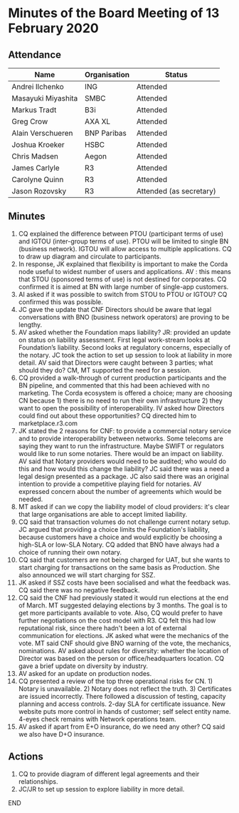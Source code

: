 # Minutes of the Board Meeting of 13 February 2020

## Attendance

| Name                  | Organisation  | Status|
|---|---|---|
|Andrei Ilchenko       | ING           | Attended|
|Masayuki Miyashita    | SMBC          | Attended|
|Markus Tradt          | B3i           | Attended|
|Greg Crow             | AXA XL        | Attended|
|Alain Verschueren     | BNP Paribas   | Attended|
|Joshua Kroeker        | HSBC          | Attended|
|Chris Madsen          | Aegon         | Attended|
|James Carlyle         | R3            | Attended|
|Carolyne Quinn        | R3            | Attended|
|Jason Rozovsky        | R3            | Attended (as secretary)|

## Minutes

1. CQ explained the difference between PTOU (participant terms of use) and IGTOU (inter-group terms of use). PTOU will be limited to single BN (business network). IGTOU will allow access to multiple applications. CQ to draw up diagram and circulate to participants.
2. In response, JK explained that flexibility is important to make the Corda node useful to widest number of users and applications. AV : this means that STOU (sponsored terms of use) is not destined for corporates. CQ confirmed it is aimed at BN with large number of single-app customers.
3. AI asked if it was possible to switch from STOU to PTOU or IGTOU? CQ confirmed this was possible.
4. JC gave the update that CNF Directors should be aware that legal conversations with BNO (business network operators) are proving to be lengthy.
5. AV asked whether the Foundation maps liability? JR: provided an update on status on liability assessment. First legal work-stream looks at Foundation’s liability. Second looks at regulatory concerns, especially of the notary. JC took the action to set up session to look at liability in more detail. AV said that Directors were caught between 3 parties; what should they do? CM, MT supported the need for a session.
6. CQ provided a walk-through of current production participants and the BN pipeline, and commented that this had been achieved with no marketing. The Corda ecosystem is offered a choice; many are choosing CN because 1) there is no need to run their own infrastructure 2) they want to open the possibility of interoperability. IV asked how Directors could find out about these opportunities? CQ directed him to marketplace.r3.com
7. JK stated the 2 reasons for CNF: to provide a commercial notary service and to provide interoperability between networks. Some telecoms are saying they want to run the infrastructure. Maybe SWIFT or regulators would like to run some notaries. There would be an impact on liability. AV said that Notary providers would need to be audited; who would do this and how would this change the liability? JC said there was a need a legal design presented as a package. JC also said there was an original intention to provide a competitive playing field for notaries. AV expressed concern about the number of agreements which would be needed. 
8. MT asked if can we copy the liability model of cloud providers: it's clear that large organisations are able to accept limited liability.
9. CQ said that transaction volumes do not challenge current notary setup. JC argued that providing a choice limits the Foundation's liability, because customers have a choice and would explicitly be choosing a high-SLA or low-SLA Notary. CQ added that BNO have always had a choice of running their own notary.
10. CQ said that customers are not being charged for UAT, but she wants to start charging for transactions on the same basis as Production. She also announced we will start charging for SSZ.
11. JK asked if SSZ costs have been socialised and what the feedback was. CQ said there was no negative feedback. 
12. CQ said the CNF had previously stated it would run elections at the end of March. MT suggested delaying elections by 3 months. The goal is to get more participants available to vote. Also, CQ would prefer to have further negotiations on the cost model with R3. CQ felt this had low reputational risk, since there hadn't been a lot of external communication for elections. JK asked what were the mechanics of the vote. MT said CNF should give BNO warning of the vote, the mechanics, nominations. AV asked about rules for diversity: whether the location of Director was based on the person or office/headquarters location. CQ gave a brief update on diversity by industry.
14. AV asked for an update on production nodes.
15. CQ presented a review of the top three operational risks for CN. 1) Notary is unavailable. 2) Notary does not reflect the truth. 3) Certificates are issued incorrectly. There followed a discussion of testing, capacity planning and access controls. 2-day SLA for certificate issuance. New website puts more control in hands of customer; self select entity name. 4-eyes check remains with Network operations team.
16. AV asked if apart from E+O insurance, do we need any other? CQ said we also have D+O insurance. 

## Actions

1. CQ to provide diagram of different legal agreements and their relationships. 
2. JC/JR to set up session to explore liability in more detail.

END
